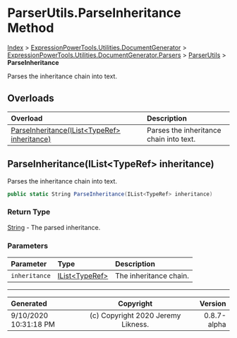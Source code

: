 ﻿# ParserUtils.ParseInheritance Method

[Index](../index.md) > [ExpressionPowerTools.Utilities.DocumentGenerator](ExpressionPowerTools.Utilities.DocumentGenerator.a.md) > [ExpressionPowerTools.Utilities.DocumentGenerator.Parsers](ExpressionPowerTools.Utilities.DocumentGenerator.Parsers.n.md) > [ParserUtils](ExpressionPowerTools.Utilities.DocumentGenerator.Parsers.ParserUtils.cs.md) > **ParseInheritance**

Parses the inheritance chain into text.

## Overloads

| Overload | Description |
| :-- | :-- |
| [ParseInheritance(IList&lt;TypeRef> inheritance)](#parseinheritanceilisttyperef-inheritance) | Parses the inheritance chain into text. |
## ParseInheritance(IList&lt;TypeRef> inheritance)

Parses the inheritance chain into text.

```csharp
public static String ParseInheritance(IList<TypeRef> inheritance)
```

### Return Type

 [String](https://docs.microsoft.com/dotnet/api/system.string)  - The parsed inheritance.

### Parameters

| Parameter | Type | Description |
| :-- | :-- | :-- |
| `inheritance` | [IList&lt;TypeRef>](https://docs.microsoft.com/dotnet/api/system.collections.generic.ilist-1) | The inheritance chain. |



---

| Generated | Copyright | Version |
| :-- | :-: | --: |
| 9/10/2020 10:31:18 PM | (c) Copyright 2020 Jeremy Likness. | 0.8.7-alpha |
